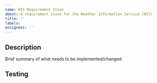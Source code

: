 ```yaml
---
name: WIS Requirement Issue
about: A requirement issue for the Weather Information Service (WIS)
title: ''
labels: 
assignees: ''
---
```


## Description

Brief summary of what needs to be implemented/changed

## Testing 
